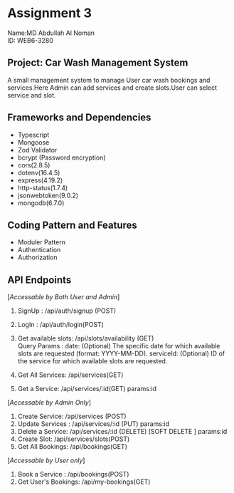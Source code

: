 # Assignment 3

Name:MD Abdullah Al Noman <br>
ID: WEB6-3280 <br>

## Project: Car Wash Management System

<p>A small management system to manage User car wash bookings and services.Here Admin can add services and create slots.User can select service and slot.</p>

## Frameworks and Dependencies

<ul>
    <li>Typescript</li>
    <li>Mongoose</li>
    <li>Zod Validator</li>
    <li>bcrypt (Password encryption)</li>
    <li>cors(2.8.5)</li>
    <li>dotenv(16.4.5)</li>
    <li>express(4.19.2)</li>
    <li>http-status(1.7.4)</li>
    <li>jsonwebtoken(9.0.2)</li>
    <li>mongodb(6.7.0)</li>
</ul>

## Coding Pattern and Features

<ul>
    <li>Moduler Pattern</li>
    <li>Authentication</li>
    <li>Authorization</li>
</ul>

## API Endpoints

[*Accessable by Both User and Admin*]

1. SignUp : /api/auth/signup (POST)
2. LogIn : /api/auth/login(POST)
3. Get available slots: /api/slots/availability (GET) <br>
   Query Params :
   date: (Optional) The specific date for which available slots are requested (format: YYYY-MM-DD).
   serviceId: (Optional) ID of the service for which available slots are requested.

4. Get All Services: /api/services(GET)
5. Get a Service: /api/services/:id(GET) params:id

[*Accessable by Admin Only*]

1. Create Service: /api/services (POST)
2. Update Services : /api/services/:id (PUT)
   params:id
3. Delete a Service: /api/services/:id (DELETE) [SOFT DELETE ]
   params:id
4. Create Slot: /api/services/slots(POST)
5. Get All Bookings: /api/bookings(GET)

[*Accessable by User only*]

1. Book a Service : /api/bookings(POST)
2. Get User's Bookings: /api/my-bookings(GET)
